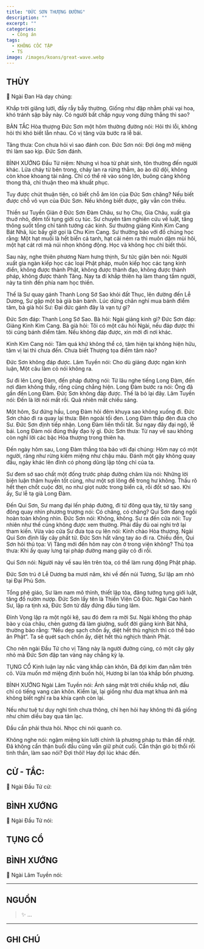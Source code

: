 ```yaml
---
title: "ĐỨC SƠN THƯỢNG ĐƯỜNG"
description: ""
excerpt: ""
categories:
  - Công án
tags:
  - KHÔNG CỐC TẬP
  - TS 
image: /images/koans/great-wave.webp
---
```


## THÙY

📢 Ngài Đan Hà dạy chúng:

Khắp trời giăng lưới, đầy rẫy bẫy thường. Giống như đập nhằm phải vại hoa, khó tránh sập bẫy này. Có người bất chấp nguy vong đứng thẳng thì sao?

BẢN TẮC
Hòa thượng Đức Sơn một hôm thường đường nói: Hỏi thì lỗi, không hỏi thì khó biết lẫn nhau.
Có vị tăng vừa bước ra lễ bái.

Tăng thưa: Con chưa hỏi vì sao đánh con.
Đức Sơn nói: Đợi ông mở miệng thì làm sao kịp.
Đức Sơn đánh.

BÌNH XƯỚNG
Đầu Tử niệm: Nhưng vì hoa từ phát sinh, tôn thường đến người khác. Lửa cháy từ bên trong, cháy lan ra rừng thẳm, ào ào dữ dội, không còn khoe khoang tài năng. Chỉ có thể rẽ vào sóng lớn, buông càng không thong thả, chỉ thuận theo mà khuất phục.

Tuy được chút thuận tiện, có biết chỗ âm lón của Đức Sơn chăng? Nếu biết được chỗ vô vụn của Đức Sơn. Nếu không biết được, gãy vẫn còn thiếu.

Thiền sư Tuyền Giản ở Đức Sơn Đàm Châu, sư họ Chu, Gia Châu, xuất gia thuở nhỏ, đêm tối tụng giới cụ túc. Sư chuyên tâm nghiên cứu về luật, tăng thông suốt tổng chỉ tánh tướng các kinh.
Sư thường giảng Kinh Kim Cang Bát Nhã, lúc bấy giờ gọi là Chu Kim Cang. Sư thường bảo với đồ chúng học rằng: Một hạt muối là hết biển cả tanh, hạt cải ném ra thì muôn dặm mùi hôi, một hạt cát rơi mà núi nhọn không động. Học và không học chỉ biết thôi.

Sau này, nghe thiên phương Nam hưng thịnh, Sư tức giận bèn nói: Người xuất gia ngàn kiếp học các loại Phật pháp, muôn kiếp học các tạng kinh điển, không được thành Phật, không được thành đạo, không được thành pháp, không được thành Tăng. Nay ta đi khắp thiên hạ làm thang tầm người, này ta tính đến phía nam học thiền.

Thế là Sư quay gánh Thanh Long Sớ Sao khỏi đất Thục, lên đường đến Lễ Dương, Sư gặp một bà già bán bánh. Lúc dừng chân nghỉ mua bánh điểm tâm, bà già hỏi Sư: Đại đức gánh đây là vạn tự gì?

Đức Sơn đáp: Thanh Long Sớ Sao.
Bà hỏi: Ngài giảng kinh gì?
Đức Sơn đáp: Giảng Kinh Kim Cang.
Bà già hỏi: Tôi có một câu hỏi Ngài, nếu đáp được thì tôi cúng bánh điểm tâm. Nếu không đáp được, xin mời đi nơi khác.

Kinh Kim Cang nói: Tâm quá khứ không thể có, tâm hiện tại không hiện hữu, tâm vị lai thì chưa đến. Chưa biết Thượng tọa điểm tâm nào?

Đức Sơn không đáp được.
Lâm Tuyền nói:
Cho dù giảng được ngàn kinh luận,
Một câu làm cỏ nói không ra.

Sư đi lên Long Đàm, đến pháp đường nói: Từ lâu nghe tiếng Long Đàm, đến nơi đàm không thấy, rồng cũng chẳng hiện.
Long Đàm bước ra nói: Ông đã gần đến Long Đàm.
Đức Sơn không đáp được. Thế là bỏ lại đây.
Lâm Tuyền nói:
Đến là lời nói mất rồi.
Quả nhiên mất chiếu sáng.

Một hôm, Sư đứng hầu, Long Đàm hỏi đêm khuya sao không xuống đi.
Đức Sơn chào đi ra quay lại thưa: Bên ngoài tối đen.
Long Đàm thắp đèn đưa cho Sư.
Đức Sơn định tiếp nhận.
Long Đàm liền thổi tắt.
Sư ngay đây đại ngộ, lễ bái.
Long Đàm nói đúng thầy đạo lý gì.
Đức Sơn thưa: Từ nay về sau không còn nghĩ lời các bậc Hòa thượng trong thiên hạ.

Đến ngày hôm sau, Long Đàm thẳng tòa bảo với đại chúng: Hôm nay có một người, răng như rừng kiếm miệng như chậu máu. Đánh một gậy không quay đầu, ngày khác lên đỉnh có phong dũng lập tông chỉ của ta.

Sư đem sớ sao chất một đống trước pháp đường châm lửa nói: Những lời biện luận thâm huyền tốt cùng, như một sợi lông để trong hư không. Thấu rõ hết thẹn chốt cuộc đời, no như giọt nước trong biển cả, rồi đốt sớ sao.
Khi ấy, Sư lễ tạ già Long Đàm.

Đến Qui Sơn, Sư mang đại lến pháp đường, đi từ đông qua tây, từ tây sang đông quay nhìn phương trượng nói: Có chăng, có chăng?
Qui Sơn đang ngồi hoàn toàn không nhìn.
Đức Sơn nói: Không, không.
Sư ra đến cửa nói: Tuy nhiên như thế cũng không được xem thường. Phải đầy đủ oai nghi trở lại tham kiến.
Vừa vào cửa Sư đưa tọa cụ lên nói: Kính chào Hòa thượng.
Ngài Qui Sơn định lấy cây phất tử.
Đức Sơn hất văng tay áo đi ra.
Chiều đến, Qui Sơn hỏi thủ tọa: Vị Tăng mới đến hôm nay còn ở trong viện không?
Thủ tọa thưa: Khi ấy quay lưng tại pháp đường mang giày cỏ đi rồi.

Qui Sơn nói: Người này về sau lên trên tòa, có thể làm rung động Phật pháp.

Đức Sơn trú ở Lễ Dương ba mươi năm, khi về đến núi Tương, Sư lập am nhỏ tại Đại Phù Sơn.

Tổng phệ giáo, Sư làm nam mô thỉnh, thiết lập tòa, đăng tướng tụng giới luật, tăng đồ nườm nượp. Đức Sơn lấy tên là Thiền Viện Cô Đức. Ngài Cao hành Sư, lập ra tịnh xá, Đức Sơn từ đấy đứng đầu tùng lâm.

Đỉnh Vọng lập ra một ngôi kệ, sau đó đem ra mời Sư. Ngài không thọ pháp bào y của châu, chèn gương đá làm giường, suốt đời giảng kinh Bát Nhã, thường bảo rằng: “Nếu dẹp sạch chốn ấy, diệt hết thù nghịch thì có thể báo ân Phật”. Ta sẽ quét sạch chốn ấy, diệt hết thù nghịch thành Phật.

Cho nên ngài Đầu Tử cho vị Tăng này là người đường cùng, có một cây gậy nhỏ mà Đức Sơn đập tan vàng này chẳng kỳ lạ.

TỤNG CỔ
Kinh luận lay nắc vàng khắp càn khôn,
Đã đợi kim đan nằm trên cỏ.
Vừa muốn mở miệng định buồn hỏi,
Hương bi lan tỏa khắp bốn phương.

BÌNH XƯỚNG
Ngài Lâm Tuyền nói: Ánh sáng mặt trời chiếu khắp nơi, đầu chỉ có tiếng vang càn khôn. Kiểm lại, lại giống như đưa mạt khua ánh mà không biết nghĩ ra ba khía cạnh còn lại.

Nếu như tuệ tư duy nghi tình chưa thông, chỉ hẹn hỏi hay không thì đã giống như chim diều bay qua tản lạc.

Đầu cần phải thưa hỏi.
Nhọc chi nói quanh co.

Không nghe nói: ngậm miệng kín lưỡi chính là phương pháp tu thân để nhặt. Đã không cẩn thận buổi đầu cũng vẫn giữ phút cuối. Cẩn thận gió bị thổi rối tinh thần, làm sao nói? Đợi thôi! Hay đợi lúc khác đến.


## CỬ - TẮC:

📢 Ngài Đầu Tử cử:

> 

## BÌNH XƯỚNG

📢 Ngài Đầu Tử nói:


## TỤNG CỔ

<blockquote>

</blockquote>

## BÌNH XƯỚNG

📢 Ngài Lâm Tuyền nói:



<hr class="blog-rule" />

## NGUỒN

> ✨ ...

<hr class="blog-rule" />

## GHI CHÚ

[^1]: ⭐️ <a href="/masters/" target="_blank">🔗 TS </a>


